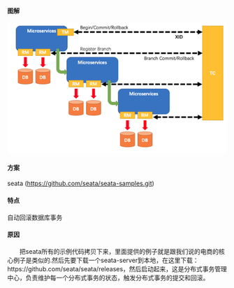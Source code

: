 #### 图解
![TCC分布式事务方案](/images/SpringCloud/1266003509292040257.png)

#### 方案
seata (https://github.com/seata/seata-samples.git)

#### 特点 
自动回滚数据库事务

#### 原因
<div style="text-indent:2em">把seata所有的示例代码拷贝下来，里面提供的例子就是跟我们说的电商的核心例子是类似的.然后先要下载一个seata-server到本地，在这里下载：https://github.com/seata/seata/releases，然后启动起来，这是分布式事务管理中心，负责维护每一个分布式事务的状态，触发分布式事务的提交和回滚。</div>


